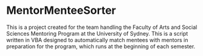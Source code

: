 # MentorMenteeSorter
This is a project created for the team handling the Faculty of Arts and Social Sciences Mentoring Program at the University of Sydney. This is a script written in VBA designed to automatically match mentees with mentors in preparation for the program, which runs at the beginning of each semester.
